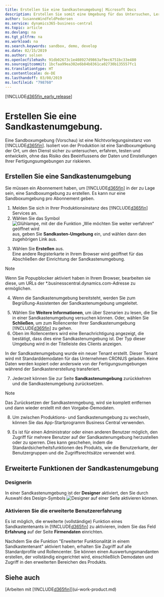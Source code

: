 ```yaml
---
title: Erstellen Sie eine Sandkastenumgebung| Microsoft Docs
description: Erstellen Sie somit eine Umgebung für das Untersuchen, Lernen, Entwickeln und Testen.
author: SusanneWindfeldPedersen
ms.service: dynamics365-business-central
ms.topic: article
ms.devlang: na
ms.tgt_pltfrm: na
ms.workload: na
ms.search.keywords: sandbox, demo, develop
ms.date: 02/15/2019
ms.author: solsen
ms.openlocfilehash: 91db02673c1e408927d9863af9ec6751bc33e480
ms.sourcegitcommit: 1bcfaa99ea302e6b84b8361ca02730b135557fc1
ms.translationtype: HT
ms.contentlocale: de-DE
ms.lasthandoff: 03/08/2019
ms.locfileid: "798760"
---
```

[!INCLUDE[d365fin_early_release](includes/d365fin_early_release.md.md)]

# <a name="creating-a-sandbox-environment"></a>Erstellen Sie eine Sandkastenumgebung.
Eine Sandboxumgebung (Vorschau) ist eine Nichtvorlegungsinstanz von [!INCLUDE[d365fin](includes/d365fin_md.md)]. Isoliert von der Produktion ist eine Sandboxumgebung der Ort, um den Dienst sicher zu untersuchen, erfahren, testen und entwickeln, ohne das Risiko des Beeinflussens der Daten und Einstellungen Ihrer Fertigungsumgebungen zur riskieren.

## <a name="to-create-a-sandbox-environment"></a>Erstellen Sie eine Sandkastenumgebung
Sie müssen ein Abonnement haben, um [!INCLUDE[d365fin](includes/d365fin_md.md)] in der zu Lage sein, eine Sandboxumgebung zu erstellen. Es kann nur eine Sandboxumgebung pro Abonnement geben.

1. Melden Sie sich in Ihrer Produktionsinstanz des [!INCLUDE[d365fin](includes/d365fin_md.md)] Services an.
2. Wählen Sie das Symbol ![Glühlampe, mit der die Funktion „Wie möchten Sie weiter verfahren“ geöffnet wird](media/ui-search/search_small.png "Wie möchten Sie weiter verfahren?") aus, geben Sie **Sandkasten-Umgebung** ein, und wählen dann den zugehörigen Link aus.
<!-- ![Sandbox Environment Setup](./media/across-sandbox/sandbox-environment-setup.png) -->
3. Wählen Sie **Erstellen** aus.  
  Eine andere Registerkarte in Ihrem Browser wird geöffnet für das Abschließen der Einrichtung der Sandkastenumgebung.
> [!NOTE]  
>  Wenn Sie Popupblocker aktiviert haben in Ihrem Browser, bearbeiten sie diese, um URLs der *.businesscentral.dynamics.com-Adresse zu ermöglichen.   

4. Wenn die Sandkastenumgebung bereitsteht, werden Sie zum Begrüßung-Assistenten der Sandkastenumgebung umgeleitet.
<!-- ![Sandbox Welcome Wizard](./media/across-sandbox/sandbox-wizard.png) -->

5. Wählen Sie **Weitere Informationen**, um über Szenarien zu lesen, die Sie in einer Sandkastenumgebung versuchen können. Oder, wählen Sie **Schließen**, um zum Rollencenter Ihrer Sandkastenumgebung [!INCLUDE[d365fin](includes/d365fin_md.md)] zu gehen.
6. Oben im Rollencenters wird eine Benachrichtigung angezeigt, die bestätigt, dass dies eine Sandkastenumgebung ist. Der Typ dieser Umgebung wird in der Titelleiste des Clients anzeigen.
<!-- ![Sandbox RoleCenter Notification](./media/across-sandbox/sandbox-rolecenter-notification.png) --> 
In der Sandkastenumgebung wurde ein neuer Tenant erstellt. Dieser Tenant wird mit Standarddemodaten für das Unternehmen CRONUS geladen. Keine Daten werden kopiert oder anderswie von der Fertigungsumgebungen während der Sandkastenerstellung transferiert.

7. Jederzeit können Sie zur Seite **Sandkastenumgebung** zurückkehren und die Sandkastenumgebung zurücksetzen.
> [!NOTE]  
>  Das Zurücksetzen der Sandkastenmgebung, wird sie komplett entfernen und dann wieder erstellt mit den Vorgabe-Demodaten.  

8. Um zwischen Produktions- und Sandkastenumgebung zu wechseln, können Sie das App-Startprogramm Business Central verwenden.
<!-- ![Sandbox Dynamics365 Menu](./media/across-sandbox/sandbox-dynamics365-menu.png) -->

9. Es ist für einen Administrator oder einen anderen Benutzer möglich, den Zugriff für mehrere Benutzer auf der Sandkastenumgebung herzustellen oder zu sperren. Dies kann geschehen, indem die Standardsicherheitsfunktionen des Produkts, wie die Benutzerkarte, der Benutzergruppen und die Zugriffsrechtsätze verwendet wird.

<!-- ![Sandbox Permission Sets](./media/across-sandbox/sandbox-permission-sets.png) -->

## <a name="advanced-functionality-in-the-sandbox-environment"></a>Erweiterte Funktionen der Sandkastenumgebung
### <a name="designer"></a>Designerin
In einer Sandkastenumgebung ist der **Designer** aktiviert, den Sie durch Auswahl des Design-Symbols ![Designer](./media/across-sandbox/sandbox-inclient-design-icon.png) auf einer Seite aktivieren können.

<!-- ![In-client Designer](./media/across-sandbox/sandbox-inclient-designer.png) -->

### <a name="enable-the-advanced-user-experience"></a>Aktivieren Sie die erweiterte Benutzererfahrung
Es ist möglich, die erweiterte (vollständige) Funktion eines Sandkastentenants in [!INCLUDE[d365fin](includes/d365fin_md.md)] zu aktivieren, indem Sie das Feld **Erfahrung** auf der Seite **Firmendaten** einrichten.

<!-- ![Sandbox Environment Advanced](./media/across-sandbox/sandbox-advanced.png) -->

<!-- ![Sandbox Production](./media/across-sandbox/sandbox-production.png) -->

Nachdem Sie die Funktion "Erweiterter Funktionalität in einem Sandkastentenant" aktiviert haben, erhalten Sie Zugriff auf alle Standardprofile und Rollencenter. Sie können einen Auswertungsmandanten erstellen, der vollständig eingerichtet wird, einschließlich Demodaten und Zugriff in den erweiterten Bereichen des Produkts.

<!-- ![Sandbox New Company](./media/across-sandbox/sandbox-newcompany.png) -->


## <a name="see-also"></a>Siehe auch
[Arbeiten mit [!INCLUDE[d365fin](includes/d365fin_md.md)]](ui-work-product.md)  
